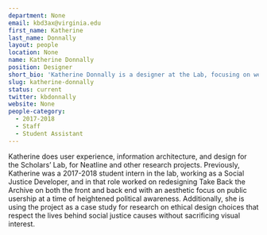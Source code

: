 ```yaml
---
department: None
email: kbd3ax@virginia.edu
first_name: Katherine
last_name: Donnally
layout: people
location: None
name: Katherine Donnally
position: Designer
short_bio: 'Katherine Donnally is a designer at the Lab, focusing on web design, graphics, & the role of design decisions within the project of advancing social equity.'
slug: katherine-donnally
status: current
twitter: kbdonnally
website: None
people-category:
  - 2017-2018
  - Staff
  - Student Assistant
---
```


Katherine does user experience, information architecture, and design for the Scholars’ Lab, for Neatline and other research projects. Previously, Katherine was a 2017-2018 student intern in the lab, working as a Social Justice Developer, and in that role worked on redesigning Take Back the Archive on both the front and back end with an aesthetic focus on public usership at a time of heightened political awareness. Additionally, she is using the project as a case study for research on ethical design choices that respect the lives behind social justice causes without sacrificing visual interest.
